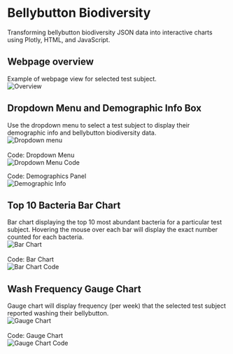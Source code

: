 # Bellybutton Biodiversity
Transforming bellybutton biodiversity JSON data into interactive charts using Plotly, HTML, and JavaScript.

## Webpage overview
Example of webpage view for selected test subject.
<br>
![Overview](images/overview.png)
<br>

## Dropdown Menu and Demographic Info Box
Use the dropdown menu to select a test subject to display their demographic info and bellybutton biodiversity data.
<br>
![Dropdown menu](images/dropdown.png)
<br>
<br>
Code: Dropdown Menu<br>
![Dropdown Menu Code](images/dropdown-code.png)
<br>

Code: Demographics Panel<br>
![Demographic Info](images/demographics-code.png)
<br>

## Top 10 Bacteria Bar Chart
Bar chart displaying the top 10 most abundant bacteria for a particular test subject. Hovering the mouse over each bar will display the exact number counted for each bacteria. 
<br>
![Bar Chart](images/barchart.png)
<br>
<br>
Code: Bar Chart<br>
![Bar Chart Code](images/barchart-code.png)

## Wash Frequency Gauge Chart
Gauge chart will display frequency (per week) that the selected test subject reported washing their bellybutton.<br>
![Gauge Chart](images/gaugechart.png)
<br>
<Br>
Code: Gauge Chart<br>
![Gauge Chart Code](images/gaugechart-code.png)